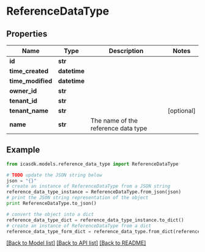 # ReferenceDataType


## Properties
Name | Type | Description | Notes
------------ | ------------- | ------------- | -------------
**id** | **str** |  | 
**time_created** | **datetime** |  | 
**time_modified** | **datetime** |  | 
**owner_id** | **str** |  | 
**tenant_id** | **str** |  | 
**tenant_name** | **str** |  | [optional] 
**name** | **str** | The name of the reference data type | 

## Example

```python
from icasdk.models.reference_data_type import ReferenceDataType

# TODO update the JSON string below
json = "{}"
# create an instance of ReferenceDataType from a JSON string
reference_data_type_instance = ReferenceDataType.from_json(json)
# print the JSON string representation of the object
print ReferenceDataType.to_json()

# convert the object into a dict
reference_data_type_dict = reference_data_type_instance.to_dict()
# create an instance of ReferenceDataType from a dict
reference_data_type_form_dict = reference_data_type.from_dict(reference_data_type_dict)
```
[[Back to Model list]](../README.md#documentation-for-models) [[Back to API list]](../README.md#documentation-for-api-endpoints) [[Back to README]](../README.md)


